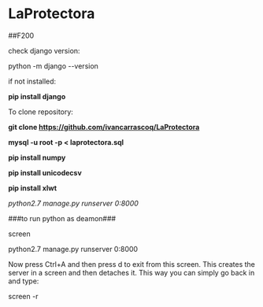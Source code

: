 # LaProtectora
##F200

check django version:

python -m django --version

if not installed:

**pip install django**


To clone repository:

**git clone https://github.com/ivancarrascoq/LaProtectora**

**mysql -u root -p < laprotectora.sql**

**pip install numpy**

**pip install unicodecsv**

**pip install xlwt**

 _python2.7 manage.py runserver 0:8000_
 
 
 ###to run python as deamon###
 
screen

python2.7 manage.py runserver 0:8000

Now press Ctrl+A and then press d to exit from this screen.
This creates the server in a screen and then detaches it. This way you can simply go back in and type:

screen -r

